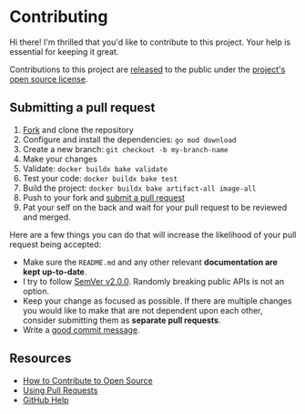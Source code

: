 # Contributing

Hi there! I'm thrilled that you'd like to contribute to this project. Your help is essential for keeping it great.

Contributions to this project are [released](https://help.github.com/articles/github-terms-of-service/#6-contributions-under-repository-license)
to the public under the [project's open source license](../LICENSE).

## Submitting a pull request

1. [Fork](https://github.com/crazy-max/ftpgrab/fork) and clone the repository
2. Configure and install the dependencies: `go mod download`
3. Create a new branch: `git checkout -b my-branch-name`
4. Make your changes
5. Validate: `docker buildx bake validate`
6. Test your code: `docker buildx bake test`
7. Build the project: `docker buildx bake artifact-all image-all`
8. Push to your fork and [submit a pull request](https://github.com/crazy-max/ftpgrab/compare)
9. Pat your self on the back and wait for your pull request to be reviewed and merged.

Here are a few things you can do that will increase the likelihood of your pull request being accepted:

* Make sure the `README.md` and any other relevant **documentation are kept up-to-date**.
* I try to follow [SemVer v2.0.0](https://semver.org/). Randomly breaking public APIs is not an option.
* Keep your change as focused as possible. If there are multiple changes you would like to make that are not dependent upon each other, consider submitting them as **separate pull requests**.
* Write a [good commit message](http://tbaggery.com/2008/04/19/a-note-about-git-commit-messages.html).

## Resources

* [How to Contribute to Open Source](https://opensource.guide/how-to-contribute/)
* [Using Pull Requests](https://docs.github.com/free-pro-team@latest/github/collaborating-with-issues-and-pull-requests/about-pull-requests)
* [GitHub Help](https://docs.github.com)
